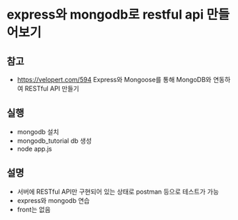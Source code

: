 # express와 mongodb로 restful api 만들어보기

## 참고
* https://velopert.com/594 Express와 Mongoose를 통해 MongoDB와 연동하여 RESTful API 만들기

## 실행
* mongodb 설치
* mongodb_tutorial db 생성
* node app.js

## 설명
* 서버에 RESTful API만 구현되어 있는 상태로 postman 등으로 테스트가 가능
* express와 mongodb 연습
* front는 없음